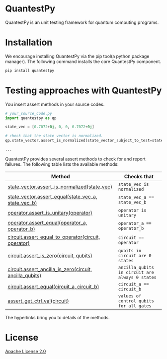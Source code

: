 # QuantestPy
QuantestPy is an unit testing framework for quantum computing programs.


# Installation
We encourage installing QuantestPy via the pip tool(a python package manager).
The following command installs the core QuantestPy component.
```bash
pip install quantestpy
```


# Testing approaches with QuantestPy
You insert assert methods in your source codes.
```py
# your_source_code.py
import quantestpy as qp

state_vec = [0.7072+0j, 0, 0, 0.7072+0j]

# check that the state vector is normalized.
qp.state_vector.assert_is_normalized(state_vector_subject_to_test=state_vec)

...
```

QuantestPy provides several assert methods to check for and report failures. The following table lists the available methods:

Method | Checks that
--- | ---
[state_vector.assert_is_normalized(state_vec)](./doc/state_vector_assert_is_normalized.md) | `state_vec is normalized`
[state_vector.assert_equal(state_vec_a, state_vec_b)](./doc/state_vector_assert_equal.md) | `state_vec_a == state_vec_b`
[operator.assert_is_unitary(operator)](./doc/operator_assert_is_unitary.md) | `operator is unitary`
[operator.assert_equal(operator_a, operator_b)](./doc/operator_assert_equal.md) | `operator_a == operator_b`
[circuit.assert_equal_to_operator(circuit, operator)](./doc/circuit_assert_equal_to_operator.md) | `circuit == operator`
[circuit.assert_is_zero(circuit, qubits)](./doc/circuit_assert_is_zero.md) | `qubits in circuit are 0 states`
[circuit.assert_ancilla_is_zero(circuit, ancilla_qubits)](./doc/circuit_assert_ancilla_is_zero.md) | `ancilla_qubits in circuit are always 0 states`
[circuit.assert_equal(circuit_a, circuit_b)](./doc/circuit_assert_equal.md) | `circuit_a == circuit_b`
[assert_get_ctrl_val(circuit)](./doc/get_ctrl_val.md) | `values of control qubits for all gates`

The hyperlinks bring you to details of the methods.

# License
[Apache License 2.0](LICENSE.txt)
